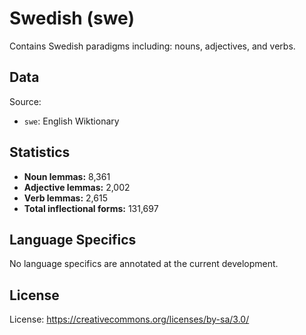 # Swedish (swe)

Contains Swedish paradigms including: nouns, adjectives, and verbs.

## Data

Source:
- `swe`: English Wiktionary

## Statistics

- **Noun lemmas:** 8,361
- **Adjective lemmas:** 2,002
- **Verb lemmas:** 2,615
- **Total inflectional forms:** 131,697


## Language Specifics

No language specifics are annotated at the current development.

## License

License: https://creativecommons.org/licenses/by-sa/3.0/
